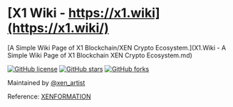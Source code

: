 # [X1 Wiki - https://x1.wiki](https://x1.wiki/)

[A Simple Wiki Page of X1 Blockchain/XEN Crypto Ecosystem.](X1.Wiki - A Simple Wiki Page of X1 Blockchain XEN Crypto Ecosystem.md) 

[![GitHub license](https://img.shields.io/github/license/xenartist/x1-wiki.svg)](https://github.com/xenartist/x1-wiki/blob/master/LICENSE)
[![GitHub stars](https://img.shields.io/github/stars/xenartist/x1-wiki.svg)](https://github.com/xenartist/x1-wiki/stargazers)
[![GitHub forks](https://img.shields.io/github/forks/xenartist/x1-wiki.svg)](https://github.com/xenartist/x1-wiki/network)

Maintained by [@xen_artist](https://twitter.com/xen_artist)

Reference: [XENFORMATION](https://t.me/xenformation)

